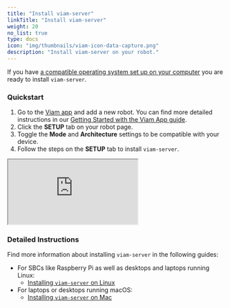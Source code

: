 ```yaml
---
title: "Install viam-server"
linkTitle: "Install viam-server"
weight: 20
no_list: true
type: docs
icon: "img/thumbnails/viam-icon-data-capture.png"
description: "Install viam-server on your robot."
---
```


If you have [a compatible operating system set up on your computer](/installation/prepare/) you are ready to install `viam-server`.

### Quickstart

1. Go to the [Viam app](https://app.viam.com) and add a new robot.
You can find more detailed instructions in our [Getting Started with the Viam App guide](/manage/app-usage/#adding-a-new-robot).
2. Click the **SETUP** tab on your robot page.
3. Toggle the **Mode** and **Architecture** settings to be compatible with your device.
4. Follow the steps on the **SETUP** tab to install `viam-server`.

<div class="embed-responsive embed-responsive-16by9">
    <iframe class="embed-responsive-item" src="https://www.youtube.com/embed/gmIW9JoWStA" allowfullscreen></iframe>
</div>

### Detailed Instructions

Find more information about installing `viam-server` in the following guides:

- For SBCs like Raspberry Pi as well as desktops and laptops running Linux:
  - [Installing `viam-server` on Linux](/installation/install/linux-install/)
- For laptops or desktops running macOS:
  - [Installing `viam-server` on Mac](/installation/install/macos-install/)
